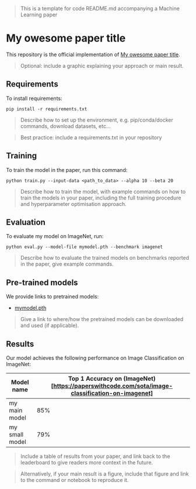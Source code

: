 > This is a template for code README.md accompanying a Machine Learning paper

# My owesome paper title

This repository is the official implementation of [My owesome paper title](https://arxiv.org/abs/2030.12345). 

> Optional: include a graphic explaining your approach or main result. 

## Requirements

To install requirements:

```
pip install -r requirements.txt
```

> Describe how to set up the environment, e.g. pip/conda/docker commands, download datasets, etc...

> Best practice: include a requirements.txt in your repository

## Training

To train the model in the paper, run this command:

```
python train.py --input-data <path_to_data> --alpha 10 --beta 20
```

> Describe how to train the model, with example commands on how to train the models in your paper, including the full training procedure and hyperparameter optimisation approach.

## Evaluation

To evaluate my model on ImageNet, run:

```
python eval.py --model-file mymodel.pth --benchmark imagenet
```

> Describe how to evaluate the trained models on benchmarks reported in the paper, give example commands. 

## Pre-trained models

We provide links to pretrained models:

- [mymodel.pth](https://drive.google.com/filehash)

> Give a link to where/how the pretrained models can be downloaded and used (if applicable). 

## Results

Our model achieves the following performance on Image Classification on ImageNet:

| Model name      | Top 1 Accuracy on (ImageNet)[https://paperswithcode.com/sota/image-classification-on-imagenet] |
| --------------- |-------------------- |
| my main model   |     85%             |
| my small model  |     79%             |

> Include a table of results from your paper, and link back to the leaderboard to give readers more context in the future. 

> Alternatively, if your main result is a figure, include that figure and link to the command or notebook to reproduce it. 


